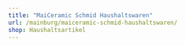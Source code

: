 ```yaml
---
title: "MaiCeramic Schmid Haushaltswaren"
url: /mainburg/maiceramic-schmid-haushaltswaren/
shop: Haushaltsartikel
---
```

